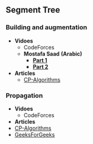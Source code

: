 ## Segment Tree

### Building and augmentation
+ **Vidoes**
  + CodeForces
  + **Mostafa Saad** **(Arabic)**
    + [**Part 1**](https://www.youtube.com/watch?v=OLu5oskGGqw&t=1434s)
    + [**Part 2**](https://www.youtube.com/watch?v=eZcwHl1QSBs)
+ **Articles**
  + [CP-Algorithms](https://cp-algorithms.com/data_structures/segment_tree.html#advanced-versions-of-segment-trees)

### Propagation
+ **Vidoes**
  + CodeForces
 + **Articles**
  + [CP-Algorithms](https://cp-algorithms.com/data_structures/segment_tree.html)
  + [GeeksForGeeks](https://www.geeksforgeeks.org/lazy-propagation-in-segment-tree/)
